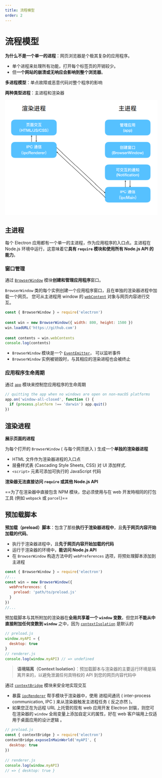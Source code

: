 ```yaml
---
title: 流程模型
order: 2
---
```


# 流程模型

**为什么不是一个单一的进程**：网页浏览器是个极其复杂的应用程序。

- 单个进程来处理所有功能，打开每个标签页的开销较少。
- 但**一个网站的崩溃或无响应会影响到整个浏览器**。

**多进程模型**：单点故障或恶意代码对整个程序的影响

**两种类型进程**：主进程和渲染器

![image-20211029232707443](model.assets/image-20211029232707443.png)

## 主进程

每个 Electron 应用都有一个单一的主进程，作为应用程序的入口点。主进程在 Node.js 环境中运行，这意味着它**具有 `require` 模块和使用所有 Node.js API 的能力**。

### 窗口管理

通过 [`BrowserWindow`](https://www.electronjs.org/zh/docs/latest/api/browser-window) 模块**创建和管理应用程序**窗口。

`BrowserWindow` 类的每个实例创建一个应用程序窗口，且在单独的渲染器进程中加载一个网页。 您可从主进程用 window 的 [`webContent`](https://www.electronjs.org/zh/docs/latest/api/web-contents) 对象与网页内容进行交互。

```js
const { BrowserWindow } = require('electron')

const win = new BrowserWindow({ width: 800, height: 1500 })
win.loadURL('https://github.com')

const contents = win.webContents
console.log(contents)
```

- `BrowserWindow` 模块是一个 [`EventEmitter`](https://nodejs.org/api/events.html#events_class_eventemitter)， 可以监听事件
- `BrowserWindow` 实例被销毁时，与其相应的渲染进程也会被终止

### 应用程序生命周期

通过 [`app`](https://www.electronjs.org/zh/docs/latest/api/app) 模块来控制您应用程序的生命周期

```js
// quitting the app when no windows are open on non-macOS platforms
app.on('window-all-closed', function () {
  if (process.platform !== 'darwin') app.quit()
})
```

## 渲染进程

**展示页面的进程**

为每个打开的 `BrowserWindow` ( 与每个网页嵌入 ) 生成一个**单独的渲染器进程**

-  HTML 文件作为渲染器进程的入口点
-  层叠样式表 (Cascading Style Sheets, CSS) 对 UI 添加样式.
-  `<script>` 元素可添加可执行的 JavaScript 代码

**渲染器无法直接访问 `require` 或其他 Node.js API**

==为了在渲染器中直接包含 NPM 模块，您必须使用与在 web 开发時相同的打包工具 (例如 `webpack` 或 `parcel`)==

## 预加载脚本

**预加载（preload）脚本**：包含了那些**执行于渲染器进程中**，且**先于网页内容开始加载的代码**。

- 执行于渲染器进程中，且**先于网页内容开始加载的代码**
- 运行于渲染器的环境中，**能访问 Node.js API** 
- 在 `BrowserWindow` 构造方法中的 `webPreferences` 选项，将预处理脚本添加到主进程

```js
const { BrowserWindow } = require('electron')
//...
const win = new BrowserWindow({
  webPreferences: {
    preload: 'path/to/preload.js'
  }
})
//...
```

预加载脚本与其所附加的渲染器在**全局共享着一个 `window` 变数**，但您并**不能从中直接附加任何变数到 `window`** 之中，因为 [`contextIsolation`](https://www.electronjs.org/zh/docs/latest/tutorial/context-isolation) 是默认的

```js
// preload.js
window.myAPI = {
  desktop: true
}
// renderer.js
console.log(window.myAPI) // => undefined
```

> **语境隔离（Context Isolation）**：预加载脚本与渲染器的主要运行环境是隔离开来的，以避免泄漏任何具特权的 API 到您的网页内容代码中

通过  [`contextBridge`](https://www.electronjs.org/zh/docs/latest/api/context-bridge) 模块来安全地实现交互

- 暴露 [`ipcRenderer`](https://www.electronjs.org/zh/docs/latest/api/ipc-renderer) 帮手模块于渲染器中，使用 进程间通讯 ( inter-process communication, IPC ) 来从渲染器触发主进程任务 ( 反之亦然 )。
- 如果您正在为远程 URL 上托管的现有 web 应用开发 Electron 封裝，则您可在渲染器的 `window` 全局变量上添加自定义的属性，好在 web 客户端用上仅适用于桌面应用的设计逻辑 。

```js
// preload.js
const { contextBridge } = require('electron')
contextBridge.exposeInMainWorld('myAPI', {
  desktop: true
})

// renderer.js
console.log(window.myAPI)
// => { desktop: true }
```

